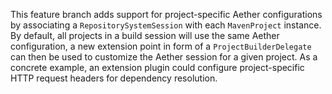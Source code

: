 This feature branch adds support for project-specific Aether configurations by associating a `RepositorySystemSession` with
each `MavenProject` instance. By default, all projects in a build session will use the same Aether configuration, a new
extension point in form of a `ProjectBuilderDelegate` can then be used to customize the Aether session for a given project.
As a concrete example, an extension plugin could configure project-specific HTTP request headers for dependency resolution.

